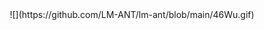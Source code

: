 
<div id="header" align="center">
  ![](https://github.com/LM-ANT/lm-ant/blob/main/46Wu.gif)
</div>
